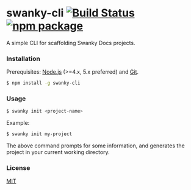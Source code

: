 # swanky-cli [![Build Status](https://img.shields.io/circleci/project/swanky-docs/swanky-cli/master.svg)](https://circleci.com/gh/swanky-docs/swanky-cli) [![npm package](https://img.shields.io/npm/v/swanky-cli.svg)](https://www.npmjs.com/package/swanky-cli)

A simple CLI for scaffolding Swanky Docs projects.

### Installation

Prerequisites: [Node.js](https://nodejs.org/en/) (>=4.x, 5.x preferred) and [Git](https://git-scm.com/).

``` bash
$ npm install -g swanky-cli
```

### Usage

``` bash
$ swanky init <project-name>
```

Example:

``` bash
$ swanky init my-project
```

The above command prompts for some information, and generates the project in your current working directory.


### License

[MIT](http://opensource.org/licenses/MIT)